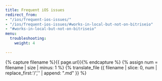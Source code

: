 ```yaml
---
title: Frequent iOS issues
redirect_from:
- "/ios/frequent-ios-issues/"
- "/ios/frequent-ios-issues/#works-in-local-but-not-on-bitriseio"
- "#works-in-local-but-not-on-bitriseio"
menu:
  troubleshooting:
    weight: 4

---
```

{% capture filename %}{{ page.url}}{% endcapture %}
{% assign num = filename | size | minus: 1 %}
{% translate_file {{ filename | slice: 0, num | replace_first:'/','' | append: ".md" }} %}
